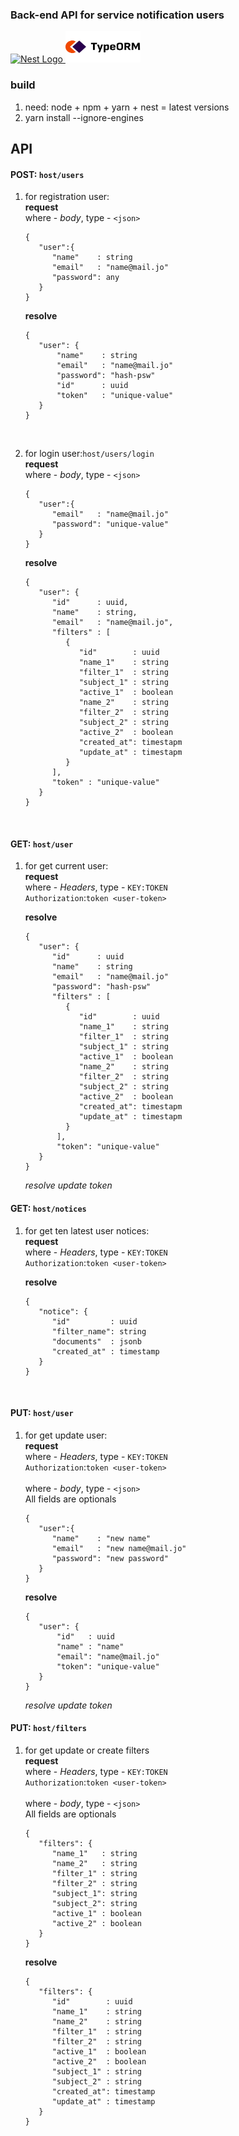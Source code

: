### Back-end API for service notification users

<a href="http://nestjs.com/" target="blank">
    <img src="https://nestjs.com/img/logo-small.svg" width="50" alt="Nest Logo" />
</a>

<a href="http://typeorm.io/">
    <img src="https://github.com/typeorm/typeorm/raw/master/resources/logo_big.png" width="120" height="50">
</a>

### build

1. need: node + npm + yarn + nest = latest versions
2. yarn install --ignore-engines

## API

#### POST: `host/users`

1. for registration user:
   <br/> **request**
   <br/> where - *body*, type - `<json>`
   ```
   {
      "user":{
         "name"    : string
         "email"   : "name@mail.jo"
         "password": any
      }
   }
   ```
   **resolve**
   ```
   {
      "user": {
          "name"    : string
          "email"   : "name@mail.jo"
          "password": "hash-psw"
          "id"      : uuid
          "token"   : "unique-value"
      }
   }
   ```

<br/>

2. for login user:`host/users/login`
   <br/> **request**
   <br/> where - *body*, type - `<json>`
   ```
   {
      "user":{
         "email"   : "name@mail.jo"
         "password": "unique-value"
      }
   }
   ```

   **resolve**
   <br/>
   ```
   {
      "user": {
         "id"      : uuid,
         "name"    : string,
         "email"   : "name@mail.jo",
         "filters" : [
            {
               "id"        : uuid
               "name_1"    : string
               "filter_1"  : string
               "subject_1" : string
               "active_1"  : boolean
               "name_2"    : string
               "filter_2"  : string
               "subject_2" : string
               "active_2"  : boolean
               "created_at": timestapm
               "update_at" : timestapm
            }
         ],
         "token" : "unique-value"
      }
   }
   ```

<br/>

#### GET: `host/user`

1. for get current user:
   <br/> **request**
   <br/> where - *Headers*, type - `KEY:TOKEN`
   <br/>
   `Authorization`:`token <user-token>`
   
   **resolve**
   ```
   {
      "user": {
         "id"      : uuid
         "name"    : string
         "email"   : "name@mail.jo"
         "password": "hash-psw"
         "filters" : [
            {
               "id"        : uuid
               "name_1"    : string
               "filter_1"  : string
               "subject_1" : string
               "active_1"  : boolean
               "name_2"    : string
               "filter_2"  : string
               "subject_2" : string
               "active_2"  : boolean
               "created_at": timestapm
               "update_at" : timestapm
            }
          ],
          "token": "unique-value"
      }
   }
   ```
   *resolve update token*
   <br/>

#### GET: `host/notices`

1. for get ten latest user notices:
   <br/> **request**
   <br/> where - *Headers*, type - `KEY:TOKEN`
   <br/>
   `Authorization`:`token <user-token>`
   
   **resolve**
   ```
   {
      "notice": {
         "id"         : uuid
         "filter_name": string
         "documents"  : jsonb
         "created_at" : timestamp        
      }
   }
   ```
   <br/>

#### PUT: `host/user`

1. for get update user:
   <br/> **request**
   <br/> where - *Headers*, type - `KEY:TOKEN`
   <br/>
   `Authorization`:`token <user-token>`
   <br/>
   <br/> where - *body*, type - `<json>`
   <br/> All fields are optionals
   ```
   {
      "user":{
         "name"    : "new name"
         "email"   : "new name@mail.jo"
         "password": "new password"
      }
   }
   ```
   **resolve**
   ```
   {
      "user": {
          "id"   : uuid
          "name" : "name"
          "email": "name@mail.jo"
          "token": "unique-value"
      }
   }
   ```
   *resolve update token*
   
#### PUT: `host/filters`

1. for get update or create filters
<br/> **request**
   <br/> where - *Headers*, type - `KEY:TOKEN`
   <br/>
   `Authorization`:`token <user-token>`
   <br/>
   <br/> where - *body*, type - `<json>`
   <br/> All fields are optionals
   ```
   {
      "filters": {
         "name_1"   : string
         "name_2"   : string
         "filter_1" : string
         "filter_2" : string
         "subject_1": string
         "subject_2": string
         "active_1" : boolean
         "active_2" : boolean
      }
   }
   ```
   **resolve**
   ```
   {
      "filters": {
         "id"        : uuid
         "name_1"    : string
         "name_2"    : string
         "filter_1"  : string
         "filter_2"  : string
         "active_1"  : boolean
         "active_2"  : boolean
         "subject_1" : string
         "subject_2" : string
         "created_at": timestamp
         "update_at" : timestamp
      }
   }
   ```
